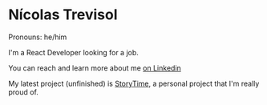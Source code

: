 # Nícolas Trevisol
Pronouns: he/him

I'm a React Developer looking for a job.

You can reach and learn more about me [on Linkedin](https://www.linkedin.com/in/nicolas-trevisol/)

My latest project (unfinished) is [StoryTime](https://github.com/MultiWar/StoryTime), a personal project that I'm really proud of.

<!--
**MultiWar/MultiWar** is a ✨ _special_ ✨ repository because its `README.md` (this file) appears on your GitHub profile.

Here are some ideas to get you started:

- 🔭 I’m currently working on ...
- 🌱 I’m currently learning ...
- 👯 I’m looking to collaborate on ...
- 🤔 I’m looking for help with ...
- 💬 Ask me about ...
- 📫 How to reach me: ...
- 😄 Pronouns: ...
- ⚡ Fun fact: ...
-->
